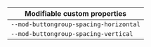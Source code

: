 | Modifiable custom properties           |
| -------------------------------------- |
| `--mod-buttongroup-spacing-horizontal` |
| `--mod-buttongroup-spacing-vertical`   |
